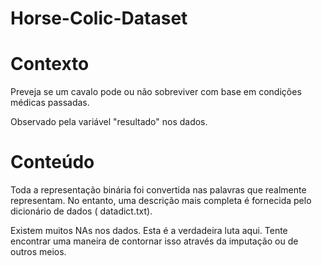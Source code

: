 # Horse-Colic-Dataset
# Contexto
Preveja se um cavalo pode ou não sobreviver com base em condições médicas passadas.

Observado pela variável "resultado" nos dados.

# Conteúdo
Toda a representação binária foi convertida nas palavras que realmente representam. No entanto, uma descrição mais completa é fornecida pelo dicionário de dados ( datadict.txt).

Existem muitos NAs nos dados. Esta é a verdadeira luta aqui. Tente encontrar uma maneira de contornar isso através da imputação ou de outros meios.
